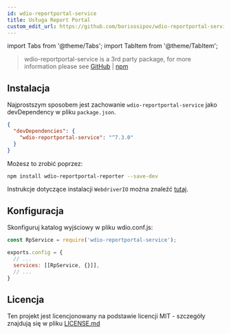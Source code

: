 ```yaml
---
id: wdio-reportportal-service
title: Usługa Report Portal
custom_edit_url: https://github.com/borisosipov/wdio-reportportal-service/edit/master/README.md
---
```


import Tabs from '@theme/Tabs';
import TabItem from '@theme/TabItem';

> wdio-reportportal-service is a 3rd party package, for more information please see [GitHub](https://github.com/borisosipov/wdio-reportportal-service) | [npm](https://www.npmjs.com/package/wdio-reportportal-service)

## Instalacja
Najprostszym sposobem jest zachowanie `wdio-reportportal-service` jako devDependency w pliku `package.json`.
```json
{
  "devDependencies": {
    "wdio-reportportal-service": "^7.3.0"
  }
}
```
Możesz to zrobić poprzez:

```bash
npm install wdio-reportportal-reporter --save-dev
```

Instrukcje dotyczące instalacji `WebdriverIO` można znaleźć [tutaj](https://webdriver.io/docs/gettingstarted).

## Konfiguracja
Skonfiguruj katalog wyjściowy w pliku wdio.conf.js:
```js
const RpService = require('wdio-reportportal-service');

exports.config = {
  // ...
  services: [[RpService, {}]],
  // ...
}
```

## Licencja

Ten projekt jest licencjonowany na podstawie licencji MIT - szczegóły znajdują się w pliku [LICENSE.md](https://github.com/BorisOsipov/wdio-reportportal-service/blob/master/LICENSE)